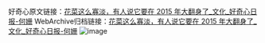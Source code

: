 好奇心原文链接：[花菜这么寡淡，有人说它要在 2015 年大翻身了_文化_好奇心日报-何姗](https://www.qdaily.com/articles/5301.html)
WebArchive归档链接：[花菜这么寡淡，有人说它要在 2015 年大翻身了_文化_好奇心日报-何姗](http://web.archive.org/web/20170309054552/http://www.qdaily.com:80/articles/5301.html)
![image](http://ww3.sinaimg.cn/large/007d5XDply1g3wgu9wmywj30u048kkjl)